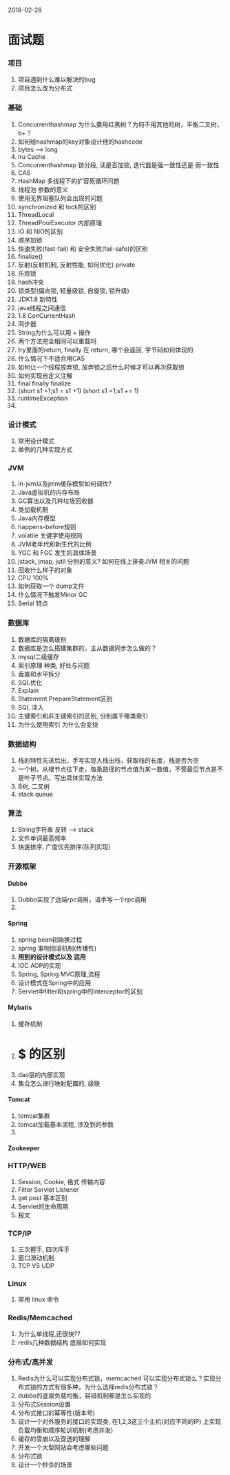 2018-02-28

# 面试题

### 项目
1. 项目遇到什么难以解决的bug
2. 项目怎么改为分布式

### 基础
1. Concurrenthashmap 为什么要用红黑树？为何不用其他的树，平衡二叉树，b+？
2. 如何给hashmap的key对象设计他的hashcode
3. bytes --> long
4. lru Cache
5. Concurrenthashmap 锁分段, 读是否加锁, 迭代器是强一致性还是 弱一致性
6. CAS
7. HashMap 多线程下的扩容死循环问题
8. 线程池 参数的意义
9. 使用无界阻塞队列会出现的问题
10. synchronized 和 lock的区别
11. ThreadLocal
12. ThreadPoolExecutor 内部原理
13. IO 和  NIO的区别
14. 顺序加锁
15. 快速失败(fast-fail) 和 安全失败(fail-safe)的区别
16. finalize()
17. 反射(反射机制, 反射性能, 如何优化) private
18. 乐观锁
19. hash冲突
20. 锁类型(偏向锁, 轻量级锁, 自旋锁, 锁升级)
21. JDK1.8 新特性
22. java线程之间通信
23. 1.8 ConCurrentHash
24. 同步器
25. String为什么可以用 + 操作
26. 两个方法完全相同可以重载吗
27. try里面的return, finally 在 return, 哪个会返回, 字节码如何体现的
28. 什么情况下不适合用CAS
29. 如何让一个线程放弃锁, 放弃锁之后什么时候才可以再次获取锁
30. 如何实现自定义注解
31. final finally finalize
32. (short s1 =1;s1 = s1 +1) (short s1 =1;s1 += 1)
33. runtimeException
34. 


### 设计模式
1. 常用设计模式
2. 单例的几种实现方式




### JVM
1. in-jvm以及jmm缓存模型如何调优?
2. Java虚拟机的内存布局
3. GC算法以及几种垃圾回收器
4. 类加载机制
5. Java内存模型
6. happens-before规则
7. volatile 关键字使用规则
8. JVM老年代和新生代的比例
9. YGC 和 FGC 发生的具体场景
10. jstack, jmap, jutil 分别的意义? 如何在线上排查JVM 相关的问题
11. 回收什么样子的对象
12. CPU 100%
13. 如何获取一个 dump文件
14. 什么情况下触发Minor GC
15. Serial 特点

### 数据库
1. 数据库的隔离级别
2. 数据库是怎么搭建集群的，主从数据同步怎么做的？
3. mysql二级缓存
4. 索引原理 种类, 好处与问题
5. 垂直和水平拆分
6. SQL优化
7. Explain
8. Statement PrepareStatement区别
9. SQL 注入
10. 主键索引和非主键索引的区别, 分别属于哪类索引
11. 为什么使用索引 为什么会变快


### 数据结构
1. 栈的特性先进后出。手写实现入栈出栈，获取栈的长度，栈是否为空
2. 一个树，从根节点往下走，每条路径的节点值为某一数值，不管最后节点是不是叶子节点。写出具体实现方法
3. B树, 二叉树
4. stack queue

### 算法
1. String字符串 反转 --> stack
2. 文件单词最高频率
3. 快速排序, 广度优先排序(队列实现)

### 开源框架
#### Dubbo
1. Dubbo实现了远端rpc调用，请手写一个rpc调用
2. 

#### Spring
1. spring bean初始换过程
2. spring 事物回滚机制(传播性)
3. **用到的设计模式以及 运用**
4. IOC AOP的实现
5. Spring, Spring MVC原理,流程
6. 设计模式在Spring中的应用
7. Servlet中filter和spring中的Interceptor的区别 

#### Mybatis
1. 缓存机制
2. # $ 的区别
3. dao层的内部实现
4. 集合怎么进行映射配置的, 级联


#### Tomcat
1. tomcat集群
2. tomcat加载基本流程, 涉及到的参数
3. 

#### Zookeeper


### HTTP/WEB
1. Session, Cookie, 格式 传输内容
2. Filter Servlet Listener
3. get post 基本区别
4. Servlet的生命周期
5. 报文


### TCP/IP
1. 三次握手, 四次挥手
2. 窗口滑动机制
3. TCP VS UDP
### Linux
1. 常用 linux 命令

### Redis/Memcached
1. 为什么单线程,还很快??
2. redis几种数据结构 底层如何实现

### 分布式/高并发
1. Redis为什么可以实现分布式锁，memcached 可以实现分布式锁么？实现分布式锁的方式有很多种，为什么选择redis分布式锁？
2. dubbo的底层负载均衡，容错机制都是怎么实现的
3. 分布式Session设置
4. 分布式接口的幂等性(版本号)
5. 设计一个对外服务的接口的实现类, 在1,2,3这三个主机(对应不同的IP) 上实现 负载均衡和顺序轮训机制(考虑并发)
6. 缓存的雪崩以及穿透的理解
7. 开发一个大型网站会考虑哪些问题
8. 分布式锁
9. 设计一个秒杀的场景
